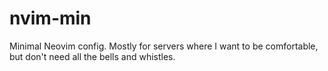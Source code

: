 # nvim-min
Minimal Neovim config. Mostly for servers where I want to be comfortable, but don't need all the bells and whistles.
